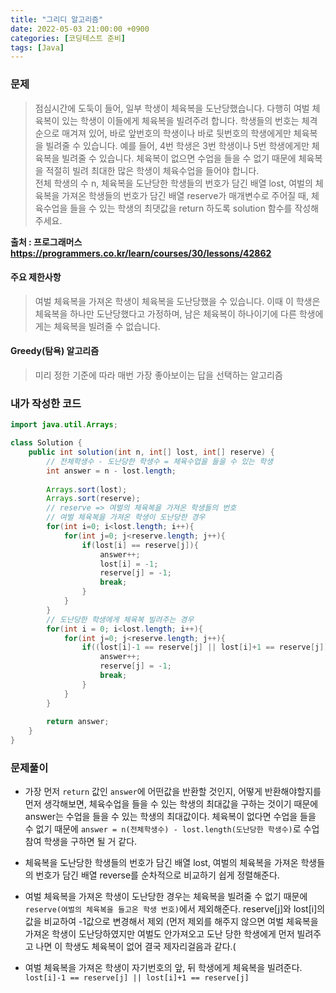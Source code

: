 ```yaml
---
title: "그리디 알고리즘"
date: 2022-05-03 21:00:00 +0900
categories: [코딩테스트 준비]
tags: [Java]
---
```


### 문제
> 점심시간에 도둑이 들어, 일부 학생이 체육복을 도난당했습니다. 다행히 여벌 체육복이 있는 학생이 이들에게 체육복을 빌려주려 합니다. 학생들의 번호는 체격 순으로 매겨져 있어, 바로 앞번호의 학생이나 바로 뒷번호의 학생에게만 체육복을 빌려줄 수 있습니다. 예를 들어, 4번 학생은 3번 학생이나 5번 학생에게만 체육복을 빌려줄 수 있습니다. 체육복이 없으면 수업을 들을 수 없기 때문에 체육복을 적절히 빌려 최대한 많은 학생이 체육수업을 들어야 합니다.<br>
전체 학생의 수 n, 체육복을 도난당한 학생들의 번호가 담긴 배열 lost, 여벌의 체육복을 가져온 학생들의 번호가 담긴 배열 reserve가 매개변수로 주어질 때, 체육수업을 들을 수 있는 학생의 최댓값을 return 하도록 solution 함수를 작성해주세요.

**출처 : 프로그래머스<br>https://programmers.co.kr/learn/courses/30/lessons/42862**

#### 주요 제한사항
> 여벌 체육복을 가져온 학생이 체육복을 도난당했을 수 있습니다. 이때 이 학생은 체육복을 하나만 도난당했다고 가정하며, 남은 체육복이 하나이기에 다른 학생에게는 체육복을 빌려줄 수 없습니다.

#### Greedy(탐욕) 알고리즘
> 미리 정한 기준에 따라 매번 가장 좋아보이는 답을 선택하는 알고리즘

### 내가 작성한 코드
```java
import java.util.Arrays;

class Solution {
    public int solution(int n, int[] lost, int[] reserve) {
        // 전체학생수 - 도난당한 학생수 = 체육수업을 들을 수 있는 학생
        int answer = n - lost.length;
        
        Arrays.sort(lost);
        Arrays.sort(reserve);
        // reserve => 여벌의 체육복을 가져온 학생들의 번호
        // 여벌 체육복을 가져온 학생이 도난당한 경우
        for(int i=0; i<lost.length; i++){
            for(int j=0; j<reserve.length; j++){
                if(lost[i] == reserve[j]){
                    answer++;
                    lost[i] = -1;
                    reserve[j] = -1;
                    break;
                }
            }
        }
        // 도난당한 학생에게 체육복 빌려주는 경우
        for(int i = 0; i<lost.length; i++){
            for(int j=0; j<reserve.length; j++){
                if((lost[i]-1 == reserve[j] || lost[i]+1 == reserve[j])){
                    answer++;
                    reserve[j] = -1;
                    break;
                }
            }
        }
        
        return answer;
    }
}
```

### 문제풀이
- 가장 먼저 `return` 값인 `answer`에 어떤값을 반환할 것인지, 어떻게 반환해야할지를 먼저 생각해보면, 체육수업을 들을 수 있는 학생의 최대값을 구하는 것이기 때문에 answer는 수업을 들을 수 있는 학생의 최대값이다. 체육복이 없다면 수업을 들을 수 없기 때문에 `answer = n(전체학생수) - lost.length(도난당한 학생수)`로 수업참여 학생을 구하면 될 거 같다.

- 체육복을 도난당한 학생들의 번호가 담긴 배열 lost, 여벌의 체육복을 가져온 학생들의 번호가 담긴 배열 reverse를 순차적으로 비교하기 쉽게 정렬해준다.
- 여벌 체육복을 가져온 학생이 도난당한 경우는 체육복을 빌려줄 수 없기 때문에 `reserve(여벌의 체육복을 들고온 학생 번호)`에서 제외해준다. reserve[j]와 lost[i]의 값을 비교하여 -1값으로 변경해서 제외 (먼저 제외를 해주지 않으면 여벌 체육복을 가져온 학생이 도난당하였지만 여벌도 안가져오고 도난 당한 학생에게 먼저 빌려주고 나면 이 학생도 체육복이 없어 결국 제자리걸음과 같다.(
- 여벌 체육복을 가져온 학생이 자기번호의 앞, 뒤 학생에게 체육복을 빌려준다. `lost[i]-1 == reserve[j] || lost[i]+1 == reserve[j]`
